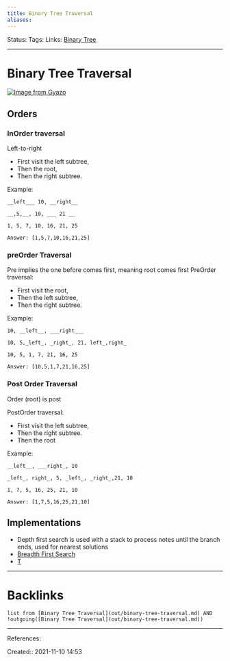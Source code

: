 ```yaml
---
title: Binary Tree Traversal
aliases:
---
```

Status:
Tags:
Links: [Binary Tree](out/rooted-tree.md)
___

# Binary Tree Traversal
[![Image from Gyazo](https://i.gyazo.com/7ddec7dcca20bdc2c9ce9d1273b14715.png)](https://gyazo.com/7ddec7dcca20bdc2c9ce9d1273b14715)
## Orders
### InOrder traversal
Left-to-right
- First visit the left subtree,
- Then the root,
- Then the right subtree.

Example:
```
__left___ 10, __right__

__,5,__, 10, ___ 21 __

1, 5, 7, 10, 16, 21, 25

Answer: [1,5,7,10,16,21,25]
```

### preOrder Traversal
Pre implies the one before comes first, meaning root comes first
PreOrder traversal:
- First visit the root,
- Then the left subtree,
- Then the right subtree.

Example:
```
10, __left__, ___right___

10, 5,_left_, _right_, 21, left_,right_

10, 5, 1, 7, 21, 16, 25

Answer: [10,5,1,7,21,16,25]
```

### Post Order Traversal
Order (root) is post

PostOrder traversal:
- First visit the left subtree,
- Then the right subtree.
- Then the root

Example:
```
__left__, ___right_, 10

_left_, right_, 5, _left_, _right_,21, 10

1, 7, 5, 16, 25, 21, 10

Answer: [1,7,5,16,25,21,10]
```

## Implementations
- Depth first search is used with a stack to process notes until the branch ends, used for nearest solutions
- [Breadth First Search](out/breadth-first-search.md)
- [T](None)
___

# Backlinks
```dataview
list from [Binary Tree Traversal](out/binary-tree-traversal.md) AND !outgoing([Binary Tree Traversal](out/binary-tree-traversal.md))
```
___
References:

Created:: 2021-11-10 14:53

